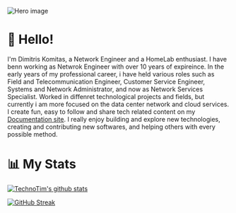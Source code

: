 ![Hero image](https://img.freepik.com/premium-photo/smart-city-cybersecurity-digital-data-futuristic-technology_24070-1515.jpg?w=1380)

# 👋 Hello!

I'm Dimitris Komitas, a Network Engineer and a HomeLab enthusiast.  I have benn working as Netwrok Engineer with over 10 years of expireince. In the early years of my professional career, i have held various roles such as Field and Telecommunication Engineer, Customer Service Engineer, Systems and Network Administrator, and now as Network Services Specialist. Worked in diffenret technological projects and fields, but currently i am more focused on the data center network and cloud services.\
I create fun, easy to follow and share tech related content on my [Documentation site](https://dcomet90.github.io). I really enjoy building and explore new technologies, creating and contributing new softwares, and helping others with every possible method.


# 📊 My Stats

[![TechnoTim's github stats](https://github-readme-stats.vercel.app/api?username=dcomet90&show_icons=true&count_private=true&theme=radical&hide=stars)](https://l.technotim.live/github)

[![GitHub Streak](https://github-readme-streak-stats.herokuapp.com/?user=dcomet90&theme=dark&count_private=true&theme=radical)](https://l.technotim.live/github)

